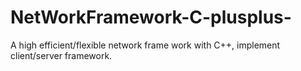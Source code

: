 # NetWorkFramework-C-plusplus-
A high efficient/flexible network frame work with C++, implement client/server framework.
